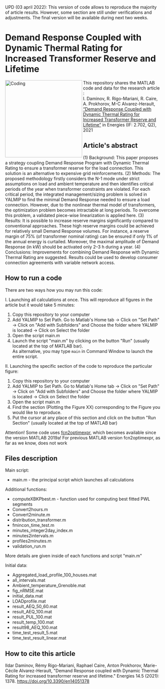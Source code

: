 UPD (03  april 2022): This version of code allows to reproduce the majority of article results. However, some section are still under verifications and adjustments. The final version will be available during next two weeks. 

# Demand Response Coupled with Dynamic Thermal Rating for Increased Transformer Reserve and Lifetime
<img align="left" alt="Coding" width="250" src="https://www.i3upgrade.eu/files/2021/07/logo-journal-energies.png">

This repository shares the MATLAB code and data for the research article :\
I. Daminov, R. Rigo-Mariani, R. Caire, A. Prokhorov, M-C Alvarez-Herault, [“Demand Response Coupled with Dynamic Thermal Rating for Increased Transformer Reserve and Lifetime”](https://doi.org/10.3390/en14051378) in Energies (IF: 2.702, Q2), 2021

## Article's abstract
(1) Background: This paper proposes a strategy coupling Demand Response Program with Dynamic Thermal Rating to ensure a transformer reserve for the load connection. This solution is an alternative to expensive grid reinforcements. (2) Methods: The proposed methodology firstly considers the N-1 mode under strict assumptions on load and ambient temperature and then identifies critical periods of the year when transformer constraints are violated. For each critical period, the integrated management/sizing problem is solved in YALMIP to find the minimal Demand Response needed to ensure a load connection. However, due to the nonlinear thermal model of transformers, the optimization problem becomes intractable at long periods. To overcome this problem, a validated piece-wise linearization is applied here. (3) Results: It is possible to increase reserve margins significantly compared to conventional approaches. These high reserve margins could be achieved for relatively small Demand Response volumes. For instance, a reserve margin of 75% (of transformer nominal rating) can be ensured if only 1% of the annual energy is curtailed. Moreover, the maximal amplitude of Demand Response (in kW) should be activated only 2–3 h during a year. (4) Conclusions: Improvements for combining Demand Response with Dynamic Thermal Rating are suggested. Results could be used to develop consumer connection agreements with variable network access. 

## How to run a code 
There are two ways how you may run this code:
  
I. Launching all calculations at once. This will reproduce all figures in the article but it would take 5 minutes:
1. Copy this repository to your computer
2. Add YALMIP to Set Path. 
   Go to Matlab's Home tab -> Click on "Set Path" -> Click on "Add with Subfolders" and Choose the folder where YALMIP is located -> Click on Select the folder
3. Open the script main.m
4. Launch the script "main.m" by clicking on the button "Run" (usually located at the top of MATLAB bar).\
As alternative, you may type ```main``` 
in Command Window to launch the entire script. 


II. Launching the specific section of the code to reproduce the particular figure: 
1. Copy this repository to your computer 
2. Add YALMIP to Set Path. 
   Go to Matlab's Home tab -> Click on "Set Path" -> Click on "Add with Subfolders" and Choose the folder where YALMIP is located -> Click on Select the folder
3. Open the script main.m 
4. Find the section (Plotting the Figure XX) corresponding to the Figure you would like to reproduce. 
5. Put the cursor at any place of this section and click on the button "Run Section" (usually located at the top of MATLAB bar)

Attention! Some code uses [fcn2optimexpr](https://fr.mathworks.com/help/optim/ug/fcn2optimexpr.html), which becomes available since the version MATLAB 2019a! For previous MATLAB version fcn2optimexpr, as far as we know, does not work


## Files description
Main script:
* main.m - the principal script which launches all calculations
  
Additional functions: 
* computeXBKPbest.m - function used for computing best fitted PWL segments
* Convert2hours.m
* Convert2minute.m
* distribution_transformer.m
* fmincon_time_test.m
* minutes_integer2day_index.m
* minutes2intervals.m
* profiles2minutes.m
* validation_run.m

More details are given inside of each functions and script "main.m"

Initial data:
* Aggregated_load_profile_100_houses.mat
* all_intervals.mat
* Ambient_temperature_Grenoble.mat
* fig_nRMSE.mat
* initial_data.mat
* LOADprofile.mat
* result_AEQ_50_60.mat
* result_AEQ_100.mat
* result_PUL_100.mat
* result_temp_100.mat
* result98_AEQ_100.mat
* time_test_result_5.mat
* time_test_result_linear.mat

## How to cite this article 
Ildar Daminov, Rémy Rigo-Mariani, Raphael Caire, Anton Prokhorov, Marie-Cécile Alvarez-Herault, "Demand Response coupled with Dynamic Thermal Rating for increased transformer reserve and lifetime." Energies 14.5 (2021): 1378. https://doi.org/10.3390/en14051378
